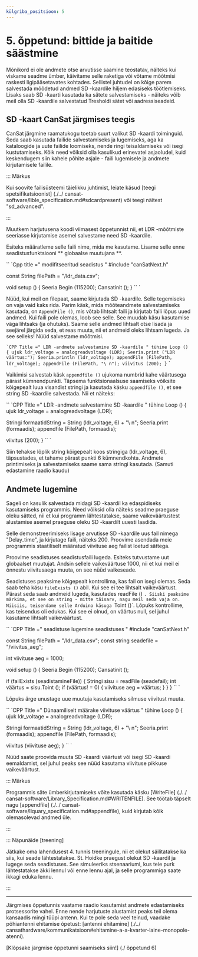 ```yaml
---
külgriba_positsioon: 5
---
```


# 5. õppetund: bittide ja baitide säästmine

Mõnikord ei ole andmete otse arvutisse saamine teostatav, näiteks kui viskame seadme ümber, käivitame selle raketiga või võtame mõõtmisi raskesti ligipääsetavates kohtades. Sellistel juhtudel on kõige parem salvestada mõõdetud andmed SD -kaardile hiljem edasiseks töötlemiseks. Lisaks saab SD -kaarti kasutada ka sätete salvestamiseks - näiteks võib meil olla SD -kaardile salvestatud Tresholdi sätet või aadressiseadeid. 

## SD -kaart CanSat järgmises teegis

CanSat järgmine raamatukogu toetab suurt valikut SD -kaardi toiminguid. Seda saab kasutada failide salvestamiseks ja lugemiseks, aga ka kataloogide ja uute failide loomiseks, nende ringi teisaldamiseks või isegi kustutamiseks. Kõik need võiksid olla kasulikud erinevatel asjaoludel, kuid keskendugem siin kahele põhite asjale - faili lugemisele ja andmete kirjutamisele failile. 

::: Märkus

Kui soovite failisüsteemi täielikku juhtimist, leiate käsud [teegi spetsifikatsioonist] (./../ cansat-software/lible_specification.md#sdcardpresent) või teegi näitest "sd_advanced".

:::

Muutkem harjutusena koodi viimasest õppetunnist nii, et LDR -mõõtmiste seeriasse kirjutamise asemel salvestame need SD -kaardile.

Esiteks määratleme selle faili nime, mida me kasutame. Lisame selle enne seadistusfunktsiooni ** globaalse muutujana **.

`` `Cpp title =" modifitseeritud seadistus "
#include "canSatNext.h"

const String filePath = "/ldr_data.csv";

void setup () {
  Seeria.Begin (115200);
  Cansatinit ();
}
`` `

Nüüd, kui meil on filepaat, saame kirjutada SD -kaardile. Selle tegemiseks on vaja vaid kaks rida. Parim käsk, mida mõõteandmete salvestamiseks kasutada, on `AppendFile ()`, mis võtab lihtsalt faili ja kirjutab faili lõpus uued andmed. Kui faili pole olemas, loob see selle. See muudab käsu kasutamise väga lihtsaks (ja ohutuks). Saame selle andmed lihtsalt otse lisada ja seejärel järgida seda, et reas muuta, nii et andmeid oleks lihtsam lugeda. Ja see selleks! Nüüd salvestame mõõtmisi.

`` `CPP Title =" LDR -andmete salvestamine SD -kaardile "
tühine Loop () {
  ujuk ldr_voltage = analogreadvoltage (LDR);
  Seeria.print ("LDR väärtus:");
  Seeria.println (ldr_voltage);
  appendFile (FilePath, ldr_voltage);
  appendFile (FilePath, "\ n");
  viivitus (200);
}
`` `

Vaikimisi salvestab käsk `appendfile ()` ujukoma numbrid kahe väärtusega pärast kümnendpunkti. Täpsema funktsionaalsuse saamiseks võiksite kõigepealt luua visandist stringi ja kasutada käsku `appendfile ()`, et see string SD -kaardile salvestada. Nii et näiteks:

`` `CPP Title =" LDR -andmete salvestamine SD -kaardile "
tühine Loop () {
  ujuk ldr_voltage = analogreadvoltage (LDR);

  Stringi formaatidString = String (ldr_voltage, 6) + "\ n";
  Seeria.print (formaadis);
  appendfile (FilePath, formaadis);

  viivitus (200);
}
`` `

Siin tehakse lõplik string kõigepealt koos stringiga (ldr_voltage, 6), täpsustades, et tahame pärast punkti 6 kümnendkohta. Andmete printimiseks ja salvestamiseks saame sama stringi kasutada. (Samuti edastamine raadio kaudu)

## Andmete lugemine

Sageli on kasulik salvestada midagi SD -kaardil ka edaspidiseks kasutamiseks programmis. Need võiksid olla näiteks seadme praeguse oleku sätted, nii et kui programm lähtestatakse, saame vaikeväärtustest alustamise asemel praeguse oleku SD -kaardilt uuesti laadida. 

Selle demonstreerimiseks lisage arvutisse SD -kaardile uus fail nimega "Delay_time", ja kirjutage faili, näiteks 200. Proovime asendada meie programmis staatiliselt määratud viivituse aeg failist loetud sättega.

Proovime seadistuses seadistusfaili lugeda. Esiteks tutvustame uut globaalset muutujat. Andsin sellele vaikeväärtuse 1000, nii et kui meil ei õnnestu viivitusaega muuta, on see nüüd vaikeseade. 

Seadistuses peaksime kõigepealt kontrollima, kas fail on isegi olemas. Seda saab teha käsu `fileExists ()` abil. Kui see ei tee lihtsalt vaikeväärtust. Pärast seda saab andmeid lugeda, kasutades readFile () `. Siiski peaksime märkima, et see on string - mitte täisarv, nagu meil seda vaja on. Niisiis, teisendame selle Arduino käsuga `Toint ()`. Lõpuks kontrollime, kas teisendus oli edukas. Kui see ei olnud, on väärtus null, sel juhul kasutame lihtsalt vaikeväärtust.

`` `CPP Title =" seadistuse lugemine seadistuses "
#include "canSatNext.h"

const String filePath = "/ldr_data.csv";
const string seadefile = "/viivitus_aeg";

int viivituse aeg = 1000;

void setup () {
  Seeria.Begin (115200);
  Cansatinit ();

  if (failExists (seadistamineFile))
  {
    Stringi sisu = readFile (seadefail);
    int väärtus = sisu.Toint ();
    if (väärtus! = 0) {
      viivituse aeg = väärtus;
    }
  }
}
`` `

Lõpuks ärge unustage uue muutuja kasutamiseks silmuse viivitust muuta.

`` `CPP Title =" Dünaamiliselt määrake viivituse väärtus "
tühine Loop () {
  ujuk ldr_voltage = analogreadvoltage (LDR);

  Stringi formaatidString = String (ldr_voltage, 6) + "\ n";
  Seeria.print (formaadis);
  appendfile (FilePath, formaadis);

  viivitus (viivituse aeg);
}
`` `

Nüüd saate proovida muuta SD -kaardi väärtust või isegi SD -kaardi eemaldamist, sel juhul peaks see nüüd kasutama viivituse pikkuse vaikeväärtust.

::: Märkus

Programmis säte ümberkirjutamiseks võite kasutada käsku [WriteFile] (./../ cansat-software/Library_Specification.md#WRITENFILE). See töötab täpselt nagu [appendfile] (./../ cansat-software/liquary_specification.md#appendfile), kuid kirjutab kõik olemasolevad andmed üle.

:::

::: Näpunäide [treening]

Jätkake oma lahendusest 4. tunnis treeningule, nii et olekut säilitatakse ka siis, kui seade lähtestatakse. St. Hoidke praegust olekut SD -kaardil ja lugege seda seadistuses. See simuleeriks stsenaariumi, kus teie purk lähtestatakse äkki lennul või enne lennu ajal, ja selle programmiga saate ikkagi eduka lennu.

:::

---

Järgmises õppetunnis vaatame raadio kasutamist andmete edastamiseks protsessorite vahel. Enne nende harjutuste alustamist peaks teil olema kansaadis mingi tüüpi antenn. Kui te pole seda veel teinud, vaadake põhiantenni ehitamise õpetust: [antenni ehitamine] (./../ cansathardware/kommunikatsioon#ehitamine-a-a-kvarter-laine-monopole-atenni).

[Klõpsake järgmise õppetunni saamiseks siin!] (./ õppetund 6)